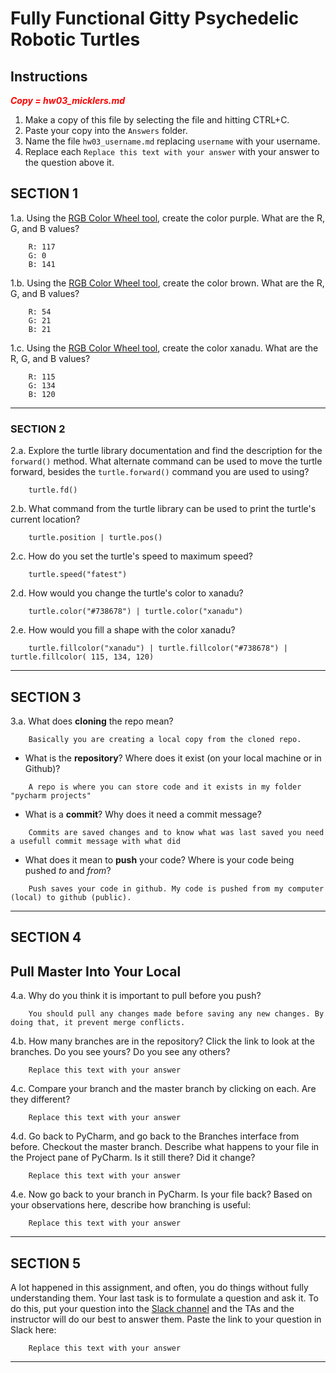 # Fully Functional Gitty Psychedelic Robotic Turtles

## Instructions

**_<span style="color:red">
    Copy = hw03_micklers.md
</span>_**

1. Make a copy of this file by selecting the file and hitting CTRL+C. 
2. Paste your copy into the `Answers` folder.
3. Name the file `hw03_username.md` replacing `username` with your username.
4. Replace each `Replace this text with your answer` with your answer to the question above it.

## SECTION 1

1.a. Using the [RGB Color Wheel tool](https://colorspire.com/rgb-color-wheel/), create the color purple. 
     What are the R, G, and B values?

```
    R: 117
    G: 0
    B: 141
```

1.b. Using the [RGB Color Wheel tool](https://colorspire.com/rgb-color-wheel/), create the color brown. 
     What are the R, G, and B values? 

```
    R: 54
    G: 21
    B: 21
```

1.c. Using the [RGB Color Wheel tool](https://colorspire.com/rgb-color-wheel/), create the color xanadu. 
     What are the R, G, and B values?

```
    R: 115
    G: 134
    B: 120
```

---

### SECTION 2

2.a. Explore the turtle library documentation and find the description for the 
     `forward()` method. What alternate command can be used to move the turtle forward, 
     besides the `turtle.forward()` command you are used to using?

```
    turtle.fd()
```

2.b. What command from the turtle library can be used to print the turtle's current 
   location?
   
```
    turtle.position | turtle.pos()
```

2.c. How do you set the turtle's speed to maximum speed?
   
```
    turtle.speed("fatest")
```

2.d. How would you change the turtle's color to xanadu? 

```
    turtle.color("#738678") | turtle.color("xanadu")
```

2.e. How would you fill a shape with the color xanadu?

```
    turtle.fillcolor("xanadu") | turtle.fillcolor("#738678") | turtle.fillcolor( 115, 134, 120)
```

---

## SECTION 3

3.a. What does **cloning** the repo mean?

```
    Basically you are creating a local copy from the cloned repo.
```


- What is the **repository**? Where does it exist (on your local machine or in Github)?

```
    A repo is where you can store code and it exists in my folder "pycharm projects"
```


- What is a **commit**? Why does it need a commit message?

```
    Commits are saved changes and to know what was last saved you need a usefull commit message with what did
```


- What does it mean to **push** your code? Where is your code being pushed _to_ and _from_?

```
    Push saves your code in github. My code is pushed from my computer (local) to github (public).
```

---

## SECTION 4

## Pull Master Into Your Local

4.a. Why do you think it is important to pull before you push?

```
    You should pull any changes made before saving any new changes. By doing that, it prevent merge conflicts.
```

4.b. How many branches are in the repository?
     Click the link to look at the branches. Do you see yours? Do you see any others? 

```
    Replace this text with your answer
```


4.c. Compare your branch and the master branch by clicking on each. Are they different?

```
    Replace this text with your answer
```


4.d. Go back to PyCharm, and go back to the Branches interface from before. Checkout the 
     master branch.
     Describe what happens to your file in the Project pane of PyCharm. Is it still 
     there? Did it change?

```
    Replace this text with your answer
```


4.e. Now go back to your branch in PyCharm. Is your file back? Based on your observations
     here, describe how branching is useful:

```
    Replace this text with your answer
```

---

## SECTION 5

A lot happened in this assignment, and often, you do things without fully understanding them. Your last task is to 
formulate a question and ask it. To do this, put your question into the [Slack channel](https://bereacs.slack.com/archives/C3QACGH8R) and the TAs and the 
instructor will do our best to answer them. Paste the link to your question in Slack here:

```
    Replace this text with your answer
```

---